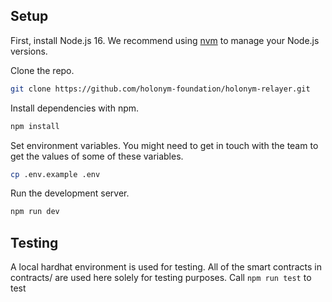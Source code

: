 ## Setup

First, install Node.js 16. We recommend using [nvm](https://github.com/nvm-sh/nvm) to manage your Node.js versions.

Clone the repo.

```bash
git clone https://github.com/holonym-foundation/holonym-relayer.git
```

Install dependencies with npm.

```bash
npm install
```

Set environment variables. You might need to get in touch with the team to get the values of some of these variables.

```bash
cp .env.example .env
```

Run the development server.

```bash
npm run dev
```

## Testing
A local hardhat environment is used for testing. All of the smart contracts in contracts/ are used here solely for testing purposes. Call `npm run test` to test